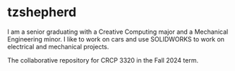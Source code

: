 # tzshepherd

I am a senior graduating with a Creative Computing major and a Mechanical Engineering minor. I like to work on cars and use SOLIDWORKS to work on electrical and mechanical projects.

The collaborative repository for CRCP 3320 in the Fall 2024 term.


